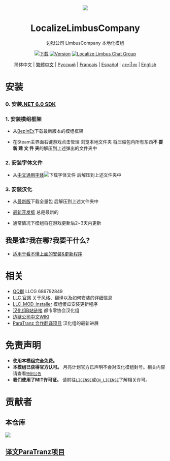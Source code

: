 <div align="center">
<a href="https://github.com/LocalizeLimbusCompany/LocalizeLimbusCompany">
   <img src="https://avatars.githubusercontent.com/u/129521269" />
</a>

# LocalizeLimbusCompany
边狱公司 LimbusCompany 本地化模组

[![下载](https://img.shields.io/github/downloads/LocalizeLimbusCompany/LocalizeLimbusCompany/total.svg?label=下载)](../../releases)
[![Version](https://img.shields.io/github/release/LocalizeLimbusCompany/LocalizeLimbusCompany.svg?label=最新版)](../../releases/latest)
[![Localize Limbus Chat Group](https://img.shields.io/badge/加入-QQ群-blue?logo=tencent-qq)](https://jq.qq.com/?_wv=1027&k=5NE6Kvg2)

简体中文 | [繁體中文](https://github.com/SmallYuanSY/LocalizeLimbusCompany) | [Русский](https://github.com/Crescent-Corporation/LimbusCompanyBusRUS) | [Français](https://github.com/Eden-Office/LimbusCompanyBusFR) | [Español](https://github.com/Dreams-Office/LimbusCompanySpanishTranslationTeam) | [ภาษาไทย](https://github.com/1ookilo/LocalizeLimbusCompanyTH) | [English](./.github/EN_README.md)
</div>

# 安装
### 0. 安装[.NET 6.0 SDK](https://dotnet.microsoft.com/zh-cn/download/dotnet/thank-you/sdk-6.0.406-windows-x64-installer)
### 1. 安装模组框架
   - 从[BepInEx](https://github.com/LocalizeLimbusCompany/BepInEx_For_LLC)下载最新版本的模组框架
   
   - 在Steam主界面右键游戏点击管理 浏览本地文件夹 将压缩包内所有东西**不 要 新 建 文 件 夹**的解压到上述弹出的文件夹中
### 2. 安装字体文件
   - 从[中文通用字体![](https://img.shields.io/github/release/LocalizeLimbusCompany/LLC_ChineseFontAsset.svg?label=更新日期)](../../../LLC_ChineseFontAsset)下载字体文件 后解压到上述文件夹中
### 3. 安装汉化
   - 从[最新版](../../releases)下载全量包 后解压到上述文件夹中
    
   - [最新开发版](../../actions/workflows/dev.yml) 总是最新的
   
   - 通常情况下模组将在游戏更新后2~3天内更新
## 我是谁?我在哪?我要干什么?
   - [适用于看不懂上面的安装&更新程序](../../../LLC_MOD_Installer)
# 相关
- [QQ群](https://jq.qq.com/?_wv=1027&k=5NE6Kvg2) LLCG 686792849
- [LLC 官网](https://www.zeroasso.top) 关于风格、翻译以及如何安装的详细信息
- [LLC_MOD_Installer](../../../LLC_MOD_Installer) 模组傻瓜安装更新程序
- [汉化组B站链接](https://space.bilibili.com/1247764479) 都市零协会汉化组
- [边狱公司中文WIKI](https://limbuscompany.huijiwiki.com)
- [ParaTranz 合作翻译项目](https://paratranz.cn/projects/6860) 汉化组的最新进展
# 免责声明
- **使用本模组完全免费。** 
- **本模组已获得官方认可。** 月亮计划官方已声明不会对汉化模组封号。相关内容请查看[`特别公告`](https://github.com/orgs/LocalizeLimbusCompany/discussions/70)
- **我们使用了MIT许可证。** 请前往[`LICENSE`](./LICENSE)或[`CN_LICENSE`](./.github/CN_LICENSE)了解相关许可。
# 贡献者
## 本仓库
<a href="https://github.com/LocalizeLimbusCompany/LocalizeLimbusCompany/graphs/contributors">
  <img src="https://contrib.rocks/image?repo=LocalizeLimbusCompany/LocalizeLimbusCompany" />
</a>

## [译文ParaTranz项目](https://paratranz.cn/projects/6860/leaderboard)
